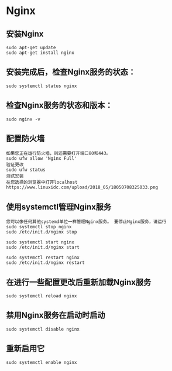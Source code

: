 # Nginx

## 安装Nginx
```
sudo apt-get update
sudo apt-get install nginx
```

## 安装完成后，检查Nginx服务的状态：
```
sudo systemctl status nginx
```

## 检查Nginx服务的状态和版本：
```
sudo nginx -v
```

## 配置防火墙
>
```
如果您正在运行防火墙，则还需要打开端口80和443。
sudo ufw allow 'Nginx Full'
验证更改
sudo ufw status
测试安装
在您选择的浏览器中打开localhost
https://www.linuxidc.com/upload/2018_05/18050708325033.png
```

## 使用systemctl管理Nginx服务
```
您可以像任何其他systemd单位一样管理Nginx服务。 要停止Nginx服务，请运行
sudo systemctl stop nginx
sudo /etc/init.d/nginx stop

sudo systemctl start nginx
sudo /etc/init.d/nginx start

sudo systemctl restart nginx
sudo /etc/init.d/nginx restart
```

## 在进行一些配置更改后重新加载Nginx服务
```
sudo systemctl reload nginx
```

## 禁用Nginx服务在启动时启动
```
sudo systemctl disable nginx
```

## 重新启用它
```
sudo systemctl enable nginx
```

